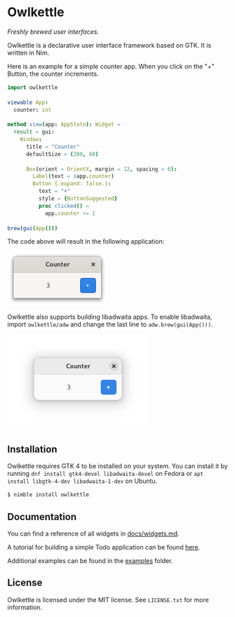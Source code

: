 # Owlkettle
*Freshly brewed user interfaces.*

Owlkettle is a declarative user interface framework based on GTK.
It is written in Nim.

Here is an example for a simple counter app. When you click on the "+" Button, the counter increments.

```nim
import owlkettle

viewable App:
  counter: int

method view(app: AppState): Widget =
  result = gui:
    Window:
      title = "Counter"
      defaultSize = (200, 60)
      
      Box(orient = OrientX, margin = 12, spacing = 6):
        Label(text = $app.counter)
        Button {.expand: false.}:
          text = "+"
          style = {ButtonSuggested}
          proc clicked() =
            app.counter += 1

brew(gui(App()))
```

The code above will result in the following application:

<img alt="Counter Application" src="docs/assets/introduction.png" width="228px">

Owlkettle also supports building libadwaita apps.
To enable libadwaita, import `owlkettle/adw` and change the last line to `adw.brew(gui(App()))`.

<img alt="Counter Application using Adwaita Stylesheet" src="docs/assets/introduction_adwaita.png" width="322px">

## Installation

Owlkettle requires GTK 4 to be installed on your system.
You can install it by running `dnf install gtk4-devel libadwaita-devel` on Fedora or `apt install libgtk-4-dev libadwaita-1-dev` on Ubuntu.

```bash
$ nimble install owlkettle
```

## Documentation

You can find a reference of all widgets in [docs/widgets.md](docs/widgets.md).

A tutorial for building a simple Todo application can be found [here](docs/tutorial.md).

Additional examples can be found in the [examples](examples) folder.

<!--
If you want to cross compile checkout [docs/cross_compiling.md](docs/cross_compiling.md).

A guide for migrating from owlkettle 1.x.x to 2.0.0 [is available here](docs/migrating_1_to_2.md).
-->

## License

Owlkettle is licensed under the MIT license.
See `LICENSE.txt` for more information.
